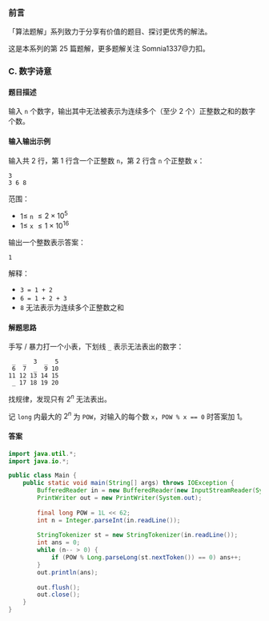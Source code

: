 ### 前言

「算法题解」系列致力于分享有价值的题目、探讨更优秀的解法。

这是本系列的第 25 篇题解，更多题解关注 Somnia1337@力扣。

### C. 数字诗意

#### 题目描述

输入 `n` 个数字，输出其中无法被表示为连续多个（至少 2 个）正整数之和的数字个数。

#### 输入输出示例

输入共 2 行，第 1 行含一个正整数 `n`，第 2 行含 `n` 个正整数 `x`：

```text
3
3 6 8
```

范围：

- $1 \leq$ `n` $\leq 2 \times 10^5$
- $1 \leq$ `x` $\leq 1 \times 10^{16}$

输出一个整数表示答案：

```text
1
```

解释：

- `3 = 1 + 2`
- `6 = 1 + 2 + 3`
- `8` 无法表示为连续多个正整数之和

#### 解题思路

手写 / 暴力打一个小表，下划线 `_` 表示无法表出的数字：

```text
 _  _  3  _  5
 6  7  _  9 10
11 12 13 14 15
 _ 17 18 19 20
```

找规律，发现只有 $2^n$ 无法表出。

记 `long` 内最大的 $2^n$ 为 `POW`，对输入的每个数 `x`，`POW % x == 0` 时答案加 1。

#### 答案

```java
import java.util.*;
import java.io.*;

public class Main {
    public static void main(String[] args) throws IOException {
        BufferedReader in = new BufferedReader(new InputStreamReader(System.in));
        PrintWriter out = new PrintWriter(System.out);
        
        final long POW = 1L << 62;
        int n = Integer.parseInt(in.readLine());
        
        StringTokenizer st = new StringTokenizer(in.readLine());
        int ans = 0;
        while (n-- > 0) {
            if (POW % Long.parseLong(st.nextToken()) == 0) ans++;
        }
        out.println(ans);
        
        out.flush();
        out.close();
    }
}
```